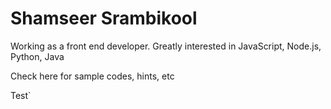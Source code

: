 Shamseer Srambikool 
=====================

Working as a front end developer. Greatly interested in JavaScript, Node.js, Python, Java

Check here for sample codes, hints, etc

Test`
